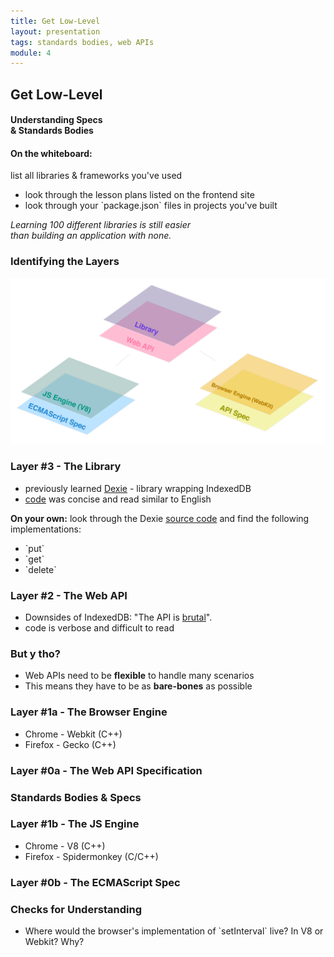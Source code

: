 ```yaml
---
title: Get Low-Level
layout: presentation
tags: standards bodies, web APIs
module: 4
---
```


<section>
  <h2>Get Low-Level</h2>
  <h4>Understanding Specs<br /> & Standards Bodies</h4>
</section>

<section>
  <h4>On the whiteboard:</h4>
  <p>list all libraries & frameworks you've used</p>
  <ul>
    <li>look through the lesson plans listed on the frontend site</li>
    <li>look through your `package.json` files in projects you've built</li>
  </ul>
  <section>
    <p><i>Learning 100 different libraries is still easier<br />than building an application with none.</i></p>
  </section>
</section>

<section>
  <h3>Identifying the Layers</h3>
  <img src="../../assets/images/lessons/get-low-level/low-level-layers.png" />
</section>

<section>
  <section>
    <h3>Layer #3 - The Library</h3>
    <ul>
      <li>previously learned <a href="http://dexie.org/">Dexie</a> - library wrapping IndexedDB</li>
      <li><a href="https://github.com/turingschool-examples/offline-news/blob/before-sync-lesson/public/indexedDB.js">code</a> was concise and read similar to English</li>
    </ul>
  </section>
  <section>
    <p><b>On your own:</b> look through the Dexie <a href="https://github.com/dfahlander/Dexie.js">source code</a> and find the following implementations:</p>
    <ul>
      <li>`put`</li>
      <li>`get`</li>
      <li>`delete`</li>
    </ul>
  </section>
</section>

<section>
  <h3>Layer #2 - The Web API</h3>
  <ul>
    <li>Downsides of IndexedDB: "The API is <a href="https://github.com/turingschool-examples/offline-news/blob/d6182e5e7858af7481ef41d534dbc5a5d8b717f0/public/indexedDB.js">brutal</a>".</li>
    <li>code is verbose and difficult to read</li>
  </ul>
</section>

<section>
  <h3>But y tho?</h3>
  <ul>
    <li>Web APIs need to be <b>flexible</b> to handle many scenarios</li>
    <li>This means they have to be as <b>bare-bones</b> as possible</li>
  </ul>
</section>

<section>
  <h3>Layer #1a - The Browser Engine</h3>
  <ul>
    <li>Chrome - Webkit (C++)</li>
    <li>Firefox - Gecko (C++)</li>
  </ul>
</section>

<section>
  <h3>Layer #0a - The Web API Specification</h3>
</section>

<section>
  <h3>Standards Bodies & Specs</h3>
</section>

<section>
  <h3>Layer #1b - The JS Engine</h3>
  <ul>
    <li>Chrome - V8 (C++)</li>
    <li>Firefox - Spidermonkey (C/C++)</li>
  </ul>
</section>

<section>
  <h3>Layer #0b - The ECMAScript Spec</h3>
</section>

<section>
  <h3>Checks for Understanding</h3>
  <ul>
    <li>Where would the browser's implementation of `setInterval` live? In V8 or Webkit? Why?</li>
  </ul>
</section>
